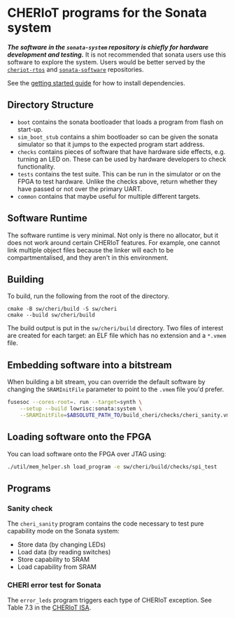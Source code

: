 # CHERIoT programs for the Sonata system

***The software in the `sonata-system` repository is chiefly for hardware development and testing.***
It is not recommended that sonata users use this software to explore the system.
Users would be better served by the [`cheriot-rtos`][] and [`sonata-software`][] repositories.

[`cheriot-rtos`]: https://github.com/CHERIoT-Platform/cheriot-rtos
[`sonata-software`]: https://github.com/lowRISC/sonata-software

See the [getting started guide](../../doc/guide/getting-started.md) for how to install dependencies.

## Directory Structure
- `boot` contains the sonata bootloader that loads a program from flash on start-up.
- `sim_boot_stub` contains a shim bootloader so can be given the sonata simulator so that it jumps to the expected program start address.
- `checks` contains pieces of software that have hardware side effects, e.g. turning an LED on.
    These can be used by hardware developers to check functionality.
- `tests` contains the test suite. This can be run in the simulator or on the FPGA to test hardware.
    Unlike the checks above, return whether they have passed or not over the primary UART.
- `common` contains that maybe useful for multiple different targets.

## Software Runtime
The software runtime is very minimal.
Not only is there no allocator, but it does not work around certain CHERIoT features.
For example, one cannot link multiple object files because the linker will each to be compartmentalised, and they aren't in this environment.


## Building

To build, run the following from the root of the directory.

```
cmake -B sw/cheri/build -S sw/cheri
cmake --build sw/cheri/build
```

The build output is put in the `sw/cheri/build` directory.
Two files of interest are created for each target: an ELF file which has no extension and a `*.vmem` file.


## Embedding software into a bitstream

When building a bit stream, you can override the default software by changing the `SRAMInitFile` parameter to point to the `.vmem` file you'd prefer.

```sh
fusesoc --cores-root=. run --target=synth \
    --setup --build lowrisc:sonata:system \
    --SRAMInitFile=$ABSOLUTE_PATH_TO/build_cheri/checks/cheri_sanity.vmem
```

## Loading software onto the FPGA

You can load software onto the FPGA over JTAG using:

```sh
./util/mem_helper.sh load_program -e sw/cheri/build/checks/spi_test
```


## Programs
### Sanity check

The `cheri_sanity` program contains the code necessary to test pure capability mode on the Sonata system:
- Store data (by changing LEDs)
- Load data (by reading switches)
- Store capability to SRAM
- Load capability from SRAM


### CHERI error test for Sonata

The `error_leds` program triggers each type of CHERIoT exception.
See Table 7.3 in the [CHERIoT ISA](https://www.microsoft.com/en-us/research/uploads/prod/2023/02/cheriot-63e11a4f1e629.pdf).
